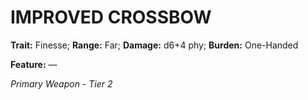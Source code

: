 # IMPROVED CROSSBOW

**Trait:** Finesse; **Range:** Far; **Damage:** d6+4 phy; **Burden:** One-Handed

**Feature:** —

*Primary Weapon - Tier 2*